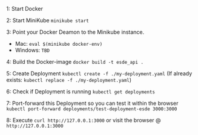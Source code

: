 1: Start Docker

2: Start MiniKube `minikube start`

3: Point your Docker Deamon to the Minikube instance.
 - Mac: `eval $(minikube docker-env)`
 - Windows: `TBD`

4: Build the Docker-image `docker build -t esde_api .`

5: Create Deployment `kubectl create -f ./my-deployment.yaml` (If already exists: `kubectl replace -f ./my-deployment.yaml`)

6: Check if Deployment is running `kubectl get deployments`

7: Port-forward this Deployment so you can test it within the browser `kubectl port-forward deployments/test-deployment-esde 3000:3000`

8: Execute `curl http://127.0.0.1:3000` or visit the browser @ `http://127.0.0.1:3000`


